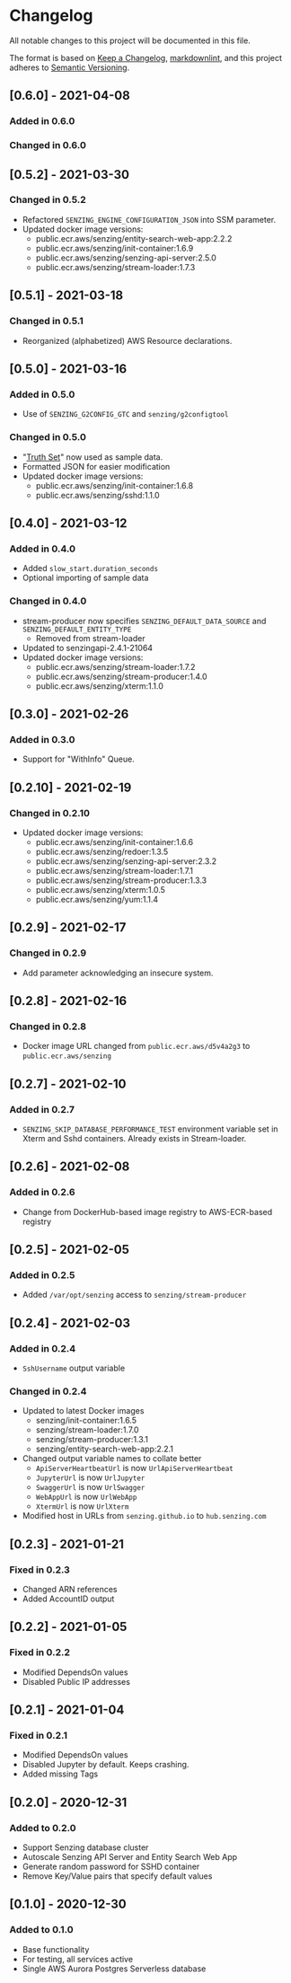# Changelog

All notable changes to this project will be documented in this file.

The format is based on [Keep a Changelog](https://keepachangelog.com/en/1.0.0/),
[markdownlint](https://dlaa.me/markdownlint/),
and this project adheres to [Semantic Versioning](https://semver.org/spec/v2.0.0.html).

## [0.6.0] - 2021-04-08

### Added in 0.6.0

### Changed in 0.6.0

## [0.5.2] - 2021-03-30

### Changed in 0.5.2

- Refactored `SENZING_ENGINE_CONFIGURATION_JSON` into SSM parameter.
- Updated docker image versions:
  - public.ecr.aws/senzing/entity-search-web-app:2.2.2
  - public.ecr.aws/senzing/init-container:1.6.9
  - public.ecr.aws/senzing/senzing-api-server:2.5.0
  - public.ecr.aws/senzing/stream-loader:1.7.3

## [0.5.1] - 2021-03-18

### Changed in 0.5.1

- Reorganized (alphabetized) AWS Resource declarations.

## [0.5.0] - 2021-03-16

### Added in 0.5.0

- Use of `SENZING_G2CONFIG_GTC` and `senzing/g2configtool`

### Changed in 0.5.0

- "[Truth Set](https://s3.amazonaws.com/public-read-access/TestDataSets/SenzingTruthSet/truth-set.json)" now used as sample data.
- Formatted JSON for easier modification
- Updated docker image versions:
  - public.ecr.aws/senzing/init-container:1.6.8
  - public.ecr.aws/senzing/sshd:1.1.0

## [0.4.0] - 2021-03-12

### Added in 0.4.0

- Added `slow_start.duration_seconds`
- Optional importing of sample data

### Changed in 0.4.0

- stream-producer now specifies `SENZING_DEFAULT_DATA_SOURCE` and `SENZING_DEFAULT_ENTITY_TYPE`
  - Removed from stream-loader
- Updated to senzingapi-2.4.1-21064
- Updated docker image versions:
  - public.ecr.aws/senzing/stream-loader:1.7.2
  - public.ecr.aws/senzing/stream-producer:1.4.0
  - public.ecr.aws/senzing/xterm:1.1.0

## [0.3.0] - 2021-02-26

### Added in 0.3.0

- Support for "WithInfo" Queue.

## [0.2.10] - 2021-02-19

### Changed in 0.2.10

- Updated docker image versions:
  - public.ecr.aws/senzing/init-container:1.6.6
  - public.ecr.aws/senzing/redoer:1.3.5
  - public.ecr.aws/senzing/senzing-api-server:2.3.2
  - public.ecr.aws/senzing/stream-loader:1.7.1
  - public.ecr.aws/senzing/stream-producer:1.3.3
  - public.ecr.aws/senzing/xterm:1.0.5
  - public.ecr.aws/senzing/yum:1.1.4

## [0.2.9] - 2021-02-17

### Changed in 0.2.9

- Add parameter acknowledging an insecure system.

## [0.2.8] - 2021-02-16

### Changed in 0.2.8

- Docker image URL changed from `public.ecr.aws/d5v4a2g3` to `public.ecr.aws/senzing`

## [0.2.7] - 2021-02-10

### Added in 0.2.7

- `SENZING_SKIP_DATABASE_PERFORMANCE_TEST` environment variable set in Xterm and Sshd containers.
  Already exists in Stream-loader.

## [0.2.6] - 2021-02-08

### Added in 0.2.6

- Change from DockerHub-based image registry to AWS-ECR-based registry

## [0.2.5] - 2021-02-05

### Added in 0.2.5

- Added `/var/opt/senzing` access to `senzing/stream-producer`

## [0.2.4] - 2021-02-03

### Added in 0.2.4

- `SshUsername` output variable

### Changed in 0.2.4

- Updated to latest Docker images
  - senzing/init-container:1.6.5
  - senzing/stream-loader:1.7.0
  - senzing/stream-producer:1.3.1
  - senzing/entity-search-web-app:2.2.1
- Changed output variable names to collate better
  - `ApiServerHeartbeatUrl` is now `UrlApiServerHeartbeat`
  - `JupyterUrl` is now `UrlJupyter`
  - `SwaggerUrl` is now `UrlSwagger`
  - `WebAppUrl` is now `UrlWebApp`
  - `XtermUrl` is now `UrlXterm`
- Modified host in URLs from `senzing.github.io` to `hub.senzing.com`

## [0.2.3] - 2021-01-21

### Fixed in 0.2.3

- Changed ARN references
- Added AccountID output

## [0.2.2] - 2021-01-05

### Fixed in 0.2.2

- Modified DependsOn values
- Disabled Public IP addresses

## [0.2.1] - 2021-01-04

### Fixed in 0.2.1

- Modified DependsOn values
- Disabled Jupyter by default.  Keeps crashing.
- Added missing Tags

## [0.2.0] - 2020-12-31

### Added to 0.2.0

- Support Senzing database cluster
- Autoscale Senzing API Server and Entity Search Web App
- Generate random password for SSHD container
- Remove Key/Value pairs that specify default values

## [0.1.0] - 2020-12-30

### Added to 0.1.0

- Base functionality
- For testing, all services active
- Single AWS Aurora Postgres Serverless database

